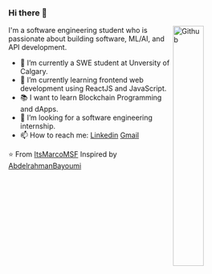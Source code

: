### Hi there 👋

<img width="35%" align="right" alt="Github" src="https://user-images.githubusercontent.com/48678280/88862734-4903af80-d201-11ea-968b-9c939d88a37c.gif" />

I'm a software engineering student who is passionate about building software, ML/AI, and API development.

- 🔭 I’m currently a SWE student at Unversity of Calgary.
- 🌱 I’m currently learning frontend web development using ReactJS and JavaScript.
- 📚 I want to learn Blockchain Programming and dApps.
- 👯 I’m looking for a software engineering internship. 
- 📫 How to reach me: [Linkedin](https://www.linkedin.com/in/vietantruong/)   [Gmail](mailto:vietan124@gmail.com)

⭐️ From [ItsMarcoMSF](https://github.com/ItsMarcoMSF)
Inspired by [AbdelrahmanBayoumi](https://github.com/abdelrahmanbayoumi)
